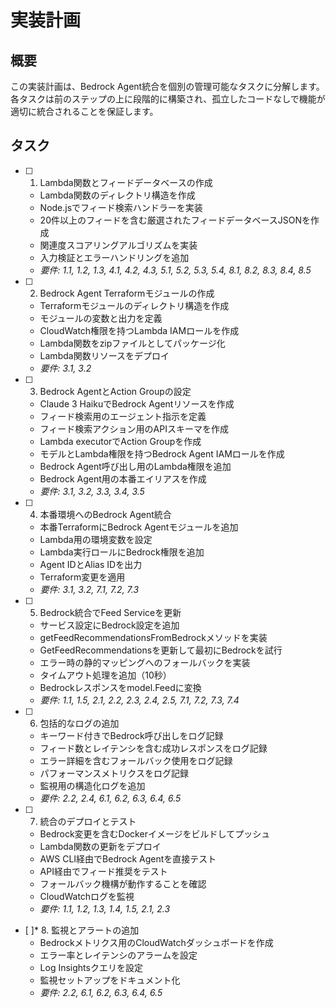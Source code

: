 # 実装計画

## 概要

この実装計画は、Bedrock Agent統合を個別の管理可能なタスクに分解します。各タスクは前のステップの上に段階的に構築され、孤立したコードなしで機能が適切に統合されることを保証します。

## タスク

- [ ] 1. Lambda関数とフィードデータベースの作成
  - Lambda関数のディレクトリ構造を作成
  - Node.jsでフィード検索ハンドラーを実装
  - 20件以上のフィードを含む厳選されたフィードデータベースJSONを作成
  - 関連度スコアリングアルゴリズムを実装
  - 入力検証とエラーハンドリングを追加
  - _要件: 1.1, 1.2, 1.3, 4.1, 4.2, 4.3, 5.1, 5.2, 5.3, 5.4, 8.1, 8.2, 8.3, 8.4, 8.5_

- [ ] 2. Bedrock Agent Terraformモジュールの作成
  - Terraformモジュールのディレクトリ構造を作成
  - モジュールの変数と出力を定義
  - CloudWatch権限を持つLambda IAMロールを作成
  - Lambda関数をzipファイルとしてパッケージ化
  - Lambda関数リソースをデプロイ
  - _要件: 3.1, 3.2_

- [ ] 3. Bedrock AgentとAction Groupの設定
  - Claude 3 HaikuでBedrock Agentリソースを作成
  - フィード検索用のエージェント指示を定義
  - フィード検索アクション用のAPIスキーマを作成
  - Lambda executorでAction Groupを作成
  - モデルとLambda権限を持つBedrock Agent IAMロールを作成
  - Bedrock Agent呼び出し用のLambda権限を追加
  - Bedrock Agent用の本番エイリアスを作成
  - _要件: 3.1, 3.2, 3.3, 3.4, 3.5_

- [ ] 4. 本番環境へのBedrock Agent統合
  - 本番TerraformにBedrock Agentモジュールを追加
  - Lambda用の環境変数を設定
  - Lambda実行ロールにBedrock権限を追加
  - Agent IDとAlias IDを出力
  - Terraform変更を適用
  - _要件: 3.1, 3.2, 7.1, 7.2, 7.3_

- [ ] 5. Bedrock統合でFeed Serviceを更新
  - サービス設定にBedrock設定を追加
  - getFeedRecommendationsFromBedrockメソッドを実装
  - GetFeedRecommendationsを更新して最初にBedrockを試行
  - エラー時の静的マッピングへのフォールバックを実装
  - タイムアウト処理を追加（10秒）
  - Bedrockレスポンスをmodel.Feedに変換
  - _要件: 1.1, 1.5, 2.1, 2.2, 2.3, 2.4, 2.5, 7.1, 7.2, 7.3, 7.4_

- [ ] 6. 包括的なログの追加
  - キーワード付きでBedrock呼び出しをログ記録
  - フィード数とレイテンシを含む成功レスポンスをログ記録
  - エラー詳細を含むフォールバック使用をログ記録
  - パフォーマンスメトリクスをログ記録
  - 監視用の構造化ログを追加
  - _要件: 2.2, 2.4, 6.1, 6.2, 6.3, 6.4, 6.5_

- [ ] 7. 統合のデプロイとテスト
  - Bedrock変更を含むDockerイメージをビルドしてプッシュ
  - Lambda関数の更新をデプロイ
  - AWS CLI経由でBedrock Agentを直接テスト
  - API経由でフィード推奨をテスト
  - フォールバック機構が動作することを確認
  - CloudWatchログを監視
  - _要件: 1.1, 1.2, 1.3, 1.4, 1.5, 2.1, 2.3_

- [ ]* 8. 監視とアラートの追加
  - Bedrockメトリクス用のCloudWatchダッシュボードを作成
  - エラー率とレイテンシのアラームを設定
  - Log Insightsクエリを設定
  - 監視セットアップをドキュメント化
  - _要件: 2.2, 6.1, 6.2, 6.3, 6.4, 6.5_
